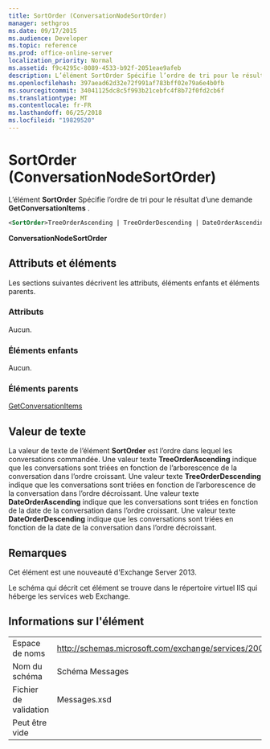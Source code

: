 ```yaml
---
title: SortOrder (ConversationNodeSortOrder)
manager: sethgros
ms.date: 09/17/2015
ms.audience: Developer
ms.topic: reference
ms.prod: office-online-server
localization_priority: Normal
ms.assetid: f9c4295c-8089-4533-b92f-2051eae9afeb
description: L’élément SortOrder Spécifie l’ordre de tri pour le résultat d’une demande GetConversationItems.
ms.openlocfilehash: 397aead62d32e72f991af783bff02e79a6e4b0fb
ms.sourcegitcommit: 34041125dc8c5f993b21cebfc4f8b72f0fd2cb6f
ms.translationtype: MT
ms.contentlocale: fr-FR
ms.lasthandoff: 06/25/2018
ms.locfileid: "19829520"
---
```

# <a name="sortorder-conversationnodesortorder"></a>SortOrder (ConversationNodeSortOrder)

L’élément **SortOrder** Spécifie l’ordre de tri pour le résultat d’une demande **GetConversationItems** . 
  
```XML
<SortOrder>TreeOrderAscending | TreeOrderDescending | DateOrderAscending | DateOrderDescending</SortOrder>
```

 **ConversationNodeSortOrder**
## <a name="attributes-and-elements"></a>Attributs et éléments

Les sections suivantes décrivent les attributs, éléments enfants et éléments parents.
  
### <a name="attributes"></a>Attributs

Aucun.
  
### <a name="child-elements"></a>Éléments enfants

Aucun.
  
### <a name="parent-elements"></a>Éléments parents

[GetConversationItems](getconversationitems.md)
  
## <a name="text-value"></a>Valeur de texte

La valeur de texte de l’élément **SortOrder** est l’ordre dans lequel les conversations commandée. Une valeur texte **TreeOrderAscending** indique que les conversations sont triées en fonction de l’arborescence de la conversation dans l’ordre croissant. Une valeur texte **TreeOrderDescending** indique que les conversations sont triées en fonction de l’arborescence de la conversation dans l’ordre décroissant. Une valeur texte **DateOrderAscending** indique que les conversations sont triées en fonction de la date de la conversation dans l’ordre croissant. Une valeur texte **DateOrderDescending** indique que les conversations sont triées en fonction de la date de la conversation dans l’ordre décroissant. 
  
## <a name="remarks"></a>Remarques

Cet élément est une nouveauté d'Exchange Server 2013.
  
Le schéma qui décrit cet élément se trouve dans le répertoire virtuel IIS qui héberge les services web Exchange.
  
## <a name="element-information"></a>Informations sur l'élément

|||
|:-----|:-----|
|Espace de noms  <br/> |http://schemas.microsoft.com/exchange/services/2006/messages  <br/> |
|Nom du schéma  <br/> |Schéma Messages  <br/> |
|Fichier de validation  <br/> |Messages.xsd  <br/> |
|Peut être vide  <br/> ||
   

